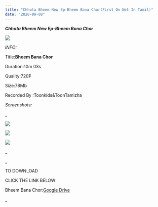 ```yaml
---
title: "Chhota Bheem New Ep-Bheem Bana Chor(First On Net In Tamil)"
date: "2020-09-08"
---
```


 **_Chhota Bheem New Ep-Bheem Bana Chor_**

**![](https://1.bp.blogspot.com/-pEnhSRF1Rgg/X1crNoBsTBI/AAAAAAAAAaM/2IDLZzVPry0GeXQKgH1uVxDPQ2xB9O9DgCLcBGAsYHQ/w781-h439/vlcsnap-2020-09-08-12h22m59s580.png)**

  _INFO:_

 Title:**Bheem Bana Chor**

 Duration:10m 03s

 Quality:720P

 Size:78Mb

  

Recorded By :Toonkids&ToonTamizha

 _Screenshots:_

_

![](https://1.bp.blogspot.com/-P0pQWqiBN8w/X1crvM2ksVI/AAAAAAAAAaU/ZPdSHO2v1KQ_KG4O4j_sOnxu6qSrbWn_gCLcBGAsYHQ/w625-h351/vlcsnap-2020-09-08-12h24m40s186.png)

![](https://1.bp.blogspot.com/-TgeYn2TF1fM/X1crvflKK3I/AAAAAAAAAac/hoY07ESLLNAVeYLFWY6QfLzFJffFkAwuACLcBGAsYHQ/w625-h351/vlcsnap-2020-09-08-12h25m17s160.png)

![](https://1.bp.blogspot.com/-3Y7aFvmiUTg/X1crvVzz1vI/AAAAAAAAAaY/u2lSagbZr-csaxHZ4mJNcS4wwGSRw-YDgCLcBGAsYHQ/w625-h351/vlcsnap-2020-09-08-12h25m53s909.png)

_

_

TO DOWNLOAD

CLICK THE LINK BELOW

  

Bheem Bana Chor:[Google Drive](https://drive.google.com/file/d/1RU4Toa2r33c1Gu5uK-I6VOBgDgoYsc66/view?usp=sharing)

_
